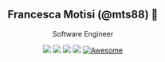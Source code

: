 <div align="center">

## **Francesca Motisi (@mts88) 👋**

Software Engineer

[![](https://img.shields.io/badge/OS-Ubuntu-informational?style=flat&logo=linux&logoColor=white&color=E95420)](https://ubuntu.com/)
[![](https://img.shields.io/badge/Code-Typescript-informational?style=flat&logo=typescript&logoColor=white&color=blue)](https://www.typescriptlang.org/)
[![](https://img.shields.io/badge/Code-Angular-informational?style=flat&logo=angular&logoColor=white&color=DD0031)](https://angular.io/)
[![](https://img.shields.io/badge/Editor-VSCode-informational?style=flat&logo=visual-studio-code&logoColor=white&color=0078d7)](https://code.visualstudio.com/)
[![Awesome](https://cdn.rawgit.com/sindresorhus/awesome/d7305f38d29fed78fa85652e3a63e154dd8e8829/media/badge.svg)](https://github.com/sindresorhus/awesome)
